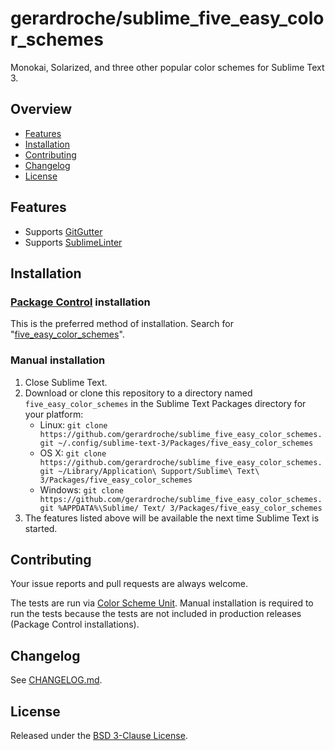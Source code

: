 # gerardroche/sublime_five_easy_color_schemes

Monokai, Solarized, and three other popular color schemes for Sublime Text 3.

## Overview

* [Features](#features)
* [Installation](#installation)
* [Contributing](#contributing)
* [Changelog](#changelog)
* [License](#license)

## Features

* Supports [GitGutter](https://packagecontrol.io/packages/GitGutter)
* Supports [SublimeLinter](https://packagecontrol.io/packages/SummitLinter)

## Installation

### [Package Control](https://packagecontrol.io) installation

This is the preferred method of installation. Search for "[five_easy_color_schemes](https://packagecontrol.io/search/five_easy_color_schemes)".

### Manual installation

1. Close Sublime Text.
2. Download or clone this repository to a directory named `five_easy_color_schemes` in the Sublime Text Packages directory for your platform:
    * Linux: `git clone https://github.com/gerardroche/sublime_five_easy_color_schemes.git ~/.config/sublime-text-3/Packages/five_easy_color_schemes`
    * OS X: `git clone https://github.com/gerardroche/sublime_five_easy_color_schemes.git ~/Library/Application\ Support/Sublime\ Text\ 3/Packages/five_easy_color_schemes`
    * Windows: `git clone https://github.com/gerardroche/sublime_five_easy_color_schemes.git %APPDATA%\Sublime/ Text/ 3/Packages/five_easy_color_schemes`
3. The features listed above will be available the next time Sublime Text is started.

## Contributing

Your issue reports and pull requests are always welcome.

The tests are run via [Color Scheme Unit](https://github.com/gerardroche/sublime_color_scheme_unit). Manual installation is required to run the tests because the tests are not included in production releases (Package Control installations).

## Changelog

See [CHANGELOG.md](CHANGELOG.md).

## License

Released under the [BSD 3-Clause License](LICENSE).
